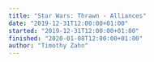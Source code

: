 ```yaml
---
title: "Star Wars: Thrawn - Alliances"
date: "2019-12-31T12:00:00+01:00"
started: "2019-12-31T12:00:00+01:00"
finished: "2020-01-08T12:00:00+01:00"
author: "Timothy Zahn"
---
```

